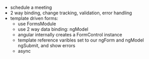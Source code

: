 - schedule a meeting
- 2 way binding, change tracking, validation, error handling
- template driven forms:
	- use FormsModule
	- use 2 way data binding: ngModel
	- angular internally creates a FormControl instance
	- template reference varibles set to our ngForm and ngModel
		ngSubmit, and show errors
	- async 